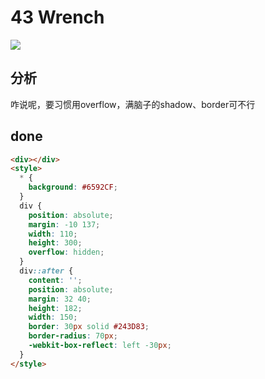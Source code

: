 # 43 Wrench

![](https://raw.githubusercontent.com/sari3l/css_battle/main/media/16774669801442/16774669874591.png)

## 分析

咋说呢，要习惯用overflow，满脑子的shadow、border可不行

## done

```html
<div></div>
<style>
  * {
    background: #6592CF;
  }
  div {
    position: absolute;
    margin: -10 137;
    width: 110;
    height: 300;
    overflow: hidden;
  }
  div::after {
    content: '';
    position: absolute;
    margin: 32 40;
    height: 182;
    width: 150;
    border: 30px solid #243D83;
    border-radius: 70px;
    -webkit-box-reflect: left -30px;
  }
</style>
```